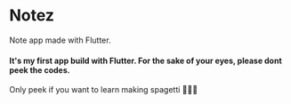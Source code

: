# Notez

Note app made with Flutter.

#### It's my first app build with Flutter. For the sake of your eyes, please dont peek the codes.

Only peek if you want to learn making spagetti 🍝🍝🍝
